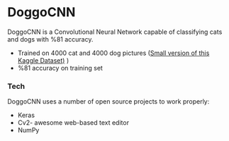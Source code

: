# DoggoCNN



DoggoCNN is a Convolutional Neural Network capable of classifying cats and dogs with %81 accuracy.

  - Trained on 4000 cat and 4000 dog pictures ([Small version of this Kaggle Dataset)](https://www.kaggle.com/c/dogs-vs-cats) )
  -  %81 accuracy on training set


### Tech

DoggoCNN uses a number of open source projects to work properly:

* Keras
* Cv2- awesome web-based text editor
* NumPy
